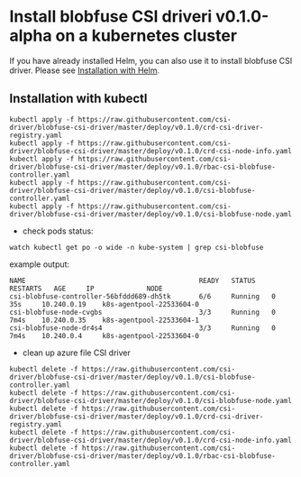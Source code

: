 # Install blobfuse CSI driveri v0.1.0-alpha on a kubernetes cluster

If you have already installed Helm, you can also use it to install blobfuse CSI driver. Please see [Installation with Helm](../charts/README.md).

## Installation with kubectl

```
kubectl apply -f https://raw.githubusercontent.com/csi-driver/blobfuse-csi-driver/master/deploy/v0.1.0/crd-csi-driver-registry.yaml
kubectl apply -f https://raw.githubusercontent.com/csi-driver/blobfuse-csi-driver/master/deploy/v0.1.0/crd-csi-node-info.yaml
kubectl apply -f https://raw.githubusercontent.com/csi-driver/blobfuse-csi-driver/master/deploy/v0.1.0/rbac-csi-blobfuse-controller.yaml
kubectl apply -f https://raw.githubusercontent.com/csi-driver/blobfuse-csi-driver/master/deploy/v0.1.0/csi-blobfuse-controller.yaml
kubectl apply -f https://raw.githubusercontent.com/csi-driver/blobfuse-csi-driver/master/deploy/v0.1.0/csi-blobfuse-node.yaml
```

- check pods status:

```
watch kubectl get po -o wide -n kube-system | grep csi-blobfuse
```

example output:

```
NAME                                           READY   STATUS    RESTARTS   AGE     IP             NODE
csi-blobfuse-controller-56bfddd689-dh5tk       6/6     Running   0          35s     10.240.0.19    k8s-agentpool-22533604-0
csi-blobfuse-node-cvgbs                        3/3     Running   0          7m4s    10.240.0.35    k8s-agentpool-22533604-1
csi-blobfuse-node-dr4s4                        3/3     Running   0          7m4s    10.240.0.4     k8s-agentpool-22533604-0
```

- clean up azure file CSI driver

```
kubectl delete -f https://raw.githubusercontent.com/csi-driver/blobfuse-csi-driver/master/deploy/v0.1.0/csi-blobfuse-controller.yaml
kubectl delete -f https://raw.githubusercontent.com/csi-driver/blobfuse-csi-driver/master/deploy/v0.1.0/csi-blobfuse-node.yaml
kubectl delete -f https://raw.githubusercontent.com/csi-driver/blobfuse-csi-driver/master/deploy/v0.1.0/crd-csi-driver-registry.yaml
kubectl delete -f https://raw.githubusercontent.com/csi-driver/blobfuse-csi-driver/master/deploy/v0.1.0/crd-csi-node-info.yaml
kubectl delete -f https://raw.githubusercontent.com/csi-driver/blobfuse-csi-driver/master/deploy/v0.1.0/rbac-csi-blobfuse-controller.yaml
```
